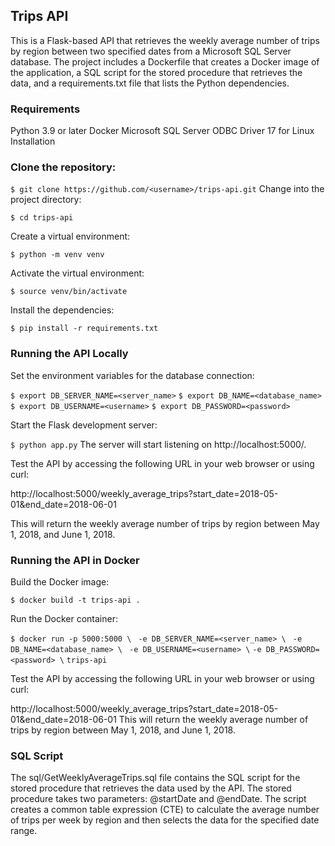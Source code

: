 ## Trips API
This is a Flask-based API that retrieves the weekly average number of trips by region between two specified dates from a Microsoft SQL Server database. The project includes a Dockerfile that creates a Docker image of the application, a SQL script for the stored procedure that retrieves the data, and a requirements.txt file that lists the Python dependencies.

### Requirements
Python 3.9 or later
Docker
Microsoft SQL Server ODBC Driver 17 for Linux
Installation


### Clone the repository:


 ``$ git clone https://github.com/<username>/trips-api.git``
Change into the project directory:



 ``$ cd trips-api``

Create a virtual environment:


``$ python -m venv venv``

Activate the virtual environment:


``$ source venv/bin/activate``

Install the dependencies:


``$ pip install -r requirements.txt``


### Running the API Locally
Set the environment variables for the database connection:

``$ export DB_SERVER_NAME=<server_name>``
``$ export DB_NAME=<database_name>``
``$ export DB_USERNAME=<username>``
``$ export DB_PASSWORD=<password>``


Start the Flask development server:


``$ python app.py``
The server will start listening on http://localhost:5000/.

Test the API by accessing the following URL in your web browser or using curl:


http://localhost:5000/weekly_average_trips?start_date=2018-05-01&end_date=2018-06-01

This will return the weekly average number of trips by region between May 1, 2018, and June 1, 2018.

### Running the API in Docker
Build the Docker image:


``$ docker build -t trips-api .``

Run the Docker container:


`$ docker run -p 5000:5000 \`
 ` -e DB_SERVER_NAME=<server_name> \`
 ` -e DB_NAME=<database_name> \`
 ` -e DB_USERNAME=<username> \`
 `-e DB_PASSWORD=<password> \`
  `trips-api`


Test the API by accessing the following URL in your web browser or using curl:


http://localhost:5000/weekly_average_trips?start_date=2018-05-01&end_date=2018-06-01
This will return the weekly average number of trips by region between May 1, 2018, and June 1, 2018.

### SQL Script
The sql/GetWeeklyAverageTrips.sql file contains the SQL script for the stored procedure that retrieves the data used by the API. The stored procedure takes two parameters: @startDate and @endDate. The script creates a common table expression (CTE) to calculate the average number of trips per week by region and then selects the data for the specified date range.
